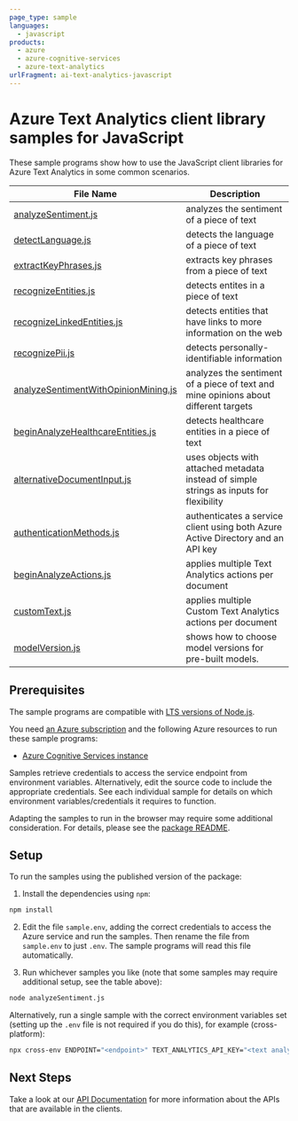 ```yaml
---
page_type: sample
languages:
  - javascript
products:
  - azure
  - azure-cognitive-services
  - azure-text-analytics
urlFragment: ai-text-analytics-javascript
---
```


# Azure Text Analytics client library samples for JavaScript

These sample programs show how to use the JavaScript client libraries for Azure Text Analytics in some common scenarios.

| **File Name**                                                             | **Description**                                                                         |
| ------------------------------------------------------------------------- | --------------------------------------------------------------------------------------- |
| [analyzeSentiment.js][analyzesentiment]                                   | analyzes the sentiment of a piece of text                                               |
| [detectLanguage.js][detectlanguage]                                       | detects the language of a piece of text                                                 |
| [extractKeyPhrases.js][extractkeyphrases]                                 | extracts key phrases from a piece of text                                               |
| [recognizeEntities.js][recognizeentities]                                 | detects entites in a piece of text                                                      |
| [recognizeLinkedEntities.js][recognizelinkedentities]                     | detects entities that have links to more information on the web                         |
| [recognizePii.js][recognizepii]                                           | detects personally-identifiable information                                             |
| [analyzeSentimentWithOpinionMining.js][analyzesentimentwithopinionmining] | analyzes the sentiment of a piece of text and mine opinions about different targets     |
| [beginAnalyzeHealthcareEntities.js][beginanalyzehealthcareentities]       | detects healthcare entities in a piece of text                                          |
| [alternativeDocumentInput.js][alternativedocumentinput]                   | uses objects with attached metadata instead of simple strings as inputs for flexibility |
| [authenticationMethods.js][authenticationmethods]                         | authenticates a service client using both Azure Active Directory and an API key         |
| [beginAnalyzeActions.js][beginanalyzeactions]                             | applies multiple Text Analytics actions per document                                    |
| [customText.js][customtext]                                               | applies multiple Custom Text Analytics actions per document                             |
| [modelVersion.js][modelversion]                                           | shows how to choose model versions for pre-built models.                                |

## Prerequisites

The sample programs are compatible with [LTS versions of Node.js](https://nodejs.org/about/releases/).

You need [an Azure subscription][freesub] and the following Azure resources to run these sample programs:

- [Azure Cognitive Services instance][createinstance_azurecognitiveservicesinstance]

Samples retrieve credentials to access the service endpoint from environment variables. Alternatively, edit the source code to include the appropriate credentials. See each individual sample for details on which environment variables/credentials it requires to function.

Adapting the samples to run in the browser may require some additional consideration. For details, please see the [package README][package].

## Setup

To run the samples using the published version of the package:

1. Install the dependencies using `npm`:

```bash
npm install
```

2. Edit the file `sample.env`, adding the correct credentials to access the Azure service and run the samples. Then rename the file from `sample.env` to just `.env`. The sample programs will read this file automatically.

3. Run whichever samples you like (note that some samples may require additional setup, see the table above):

```bash
node analyzeSentiment.js
```

Alternatively, run a single sample with the correct environment variables set (setting up the `.env` file is not required if you do this), for example (cross-platform):

```bash
npx cross-env ENDPOINT="<endpoint>" TEXT_ANALYTICS_API_KEY="<text analytics api key>" node analyzeSentiment.js
```

## Next Steps

Take a look at our [API Documentation][apiref] for more information about the APIs that are available in the clients.

[analyzesentiment]: https://github.com/Azure/azure-sdk-for-js/blob/main/sdk/textanalytics/ai-text-analytics/samples/v5/javascript/analyzeSentiment.js
[detectlanguage]: https://github.com/Azure/azure-sdk-for-js/blob/main/sdk/textanalytics/ai-text-analytics/samples/v5/javascript/detectLanguage.js
[extractkeyphrases]: https://github.com/Azure/azure-sdk-for-js/blob/main/sdk/textanalytics/ai-text-analytics/samples/v5/javascript/extractKeyPhrases.js
[recognizeentities]: https://github.com/Azure/azure-sdk-for-js/blob/main/sdk/textanalytics/ai-text-analytics/samples/v5/javascript/recognizeEntities.js
[recognizelinkedentities]: https://github.com/Azure/azure-sdk-for-js/blob/main/sdk/textanalytics/ai-text-analytics/samples/v5/javascript/recognizeLinkedEntities.js
[recognizepii]: https://github.com/Azure/azure-sdk-for-js/blob/main/sdk/textanalytics/ai-text-analytics/samples/v5/javascript/recognizePii.js
[analyzesentimentwithopinionmining]: https://github.com/Azure/azure-sdk-for-js/blob/main/sdk/textanalytics/ai-text-analytics/samples/v5/javascript/analyzeSentimentWithOpinionMining.js
[beginanalyzehealthcareentities]: https://github.com/Azure/azure-sdk-for-js/blob/main/sdk/textanalytics/ai-text-analytics/samples/v5/javascript/beginAnalyzeHealthcareEntities.js
[alternativedocumentinput]: https://github.com/Azure/azure-sdk-for-js/blob/main/sdk/textanalytics/ai-text-analytics/samples/v5/javascript/alternativeDocumentInput.js
[authenticationmethods]: https://github.com/Azure/azure-sdk-for-js/blob/main/sdk/textanalytics/ai-text-analytics/samples/v5/javascript/authenticationMethods.js
[beginanalyzeactions]: https://github.com/Azure/azure-sdk-for-js/blob/main/sdk/textanalytics/ai-text-analytics/samples/v5/javascript/beginAnalyzeActions.js
[customtext]: https://github.com/Azure/azure-sdk-for-js/blob/main/sdk/textanalytics/ai-text-analytics/samples/v5/javascript/customText.js
[modelversion]: https://github.com/Azure/azure-sdk-for-js/blob/main/sdk/textanalytics/ai-text-analytics/samples/v5/javascript/modelVersion.js
[apiref]: https://docs.microsoft.com/javascript/api/@azure/ai-text-analytics
[freesub]: https://azure.microsoft.com/free/
[createinstance_azurecognitiveservicesinstance]: https://docs.microsoft.com/azure/cognitive-services/cognitive-services-apis-create-account
[package]: https://github.com/Azure/azure-sdk-for-js/tree/main/sdk/textanalytics/ai-text-analytics/README.md
